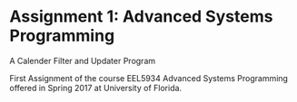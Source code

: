 # Assignment 1: Advanced Systems Programming
A Calender Filter and Updater Program

First Assignment of the course EEL5934 Advanced Systems Programming offered in Spring 2017 at University of Florida.
